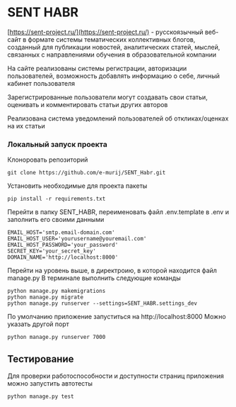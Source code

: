 # SENT HABR

[https://sent-project.ru/](https://sent-project.ru/)  - pусскоязычный веб-сайт в формате системы тематических коллективных блогов, созданный для публикации новостей, аналитических статей, мыслей, связанных с направлениями обучения в образовательной компании

На сайте реализованы системы регистрации, авторизации пользователей, возможность добавлять информацию о себе, личный кабинет пользователя

Зарегистрированные пользователи могут создавать свои статьи, оценивать и комментировать статьи других авторов

Реализована система уведомлений пользователей об откликах/оценках на их статьи

### Локальный запуск проекта 

Клоноровать репозиторий 

```
git clone https://github.com/e-murij/SENT_Habr.git
```
Установить необходимые для проекта пакеты

```
pip install -r requirements.txt
```

Перейти в папку SENT_HABR, переименовать файл .env.template в .env и заполнить его своими данными

```
EMAIL_HOST='smtp.email-domain.com'
EMAIL_HOST_USER='yourusername@youremail.com'
EMAIL_HOST_PASSWORD='your_password'
SECRET_KEY='your_secret_key'
DOMAIN_NAME='http://localhost:8000'
```

Перейти на уровень выше, в директроию, в которой находится файл manage.py
В терминале выполнить следующие команды

```
python manage.py makemigrations
python manage.py migrate 
python manage.py runserver --settings=SENT_HABR.settings_dev  
```
По умолчанию приложение запуститься на http://localhost:8000
Можно указать другой порт

```
python manage.py runserver 7000
```

## Тестирование

Для проверки работоспособности и доступности страниц приложения можно запустить автотесты

```
python manage.py test
```
